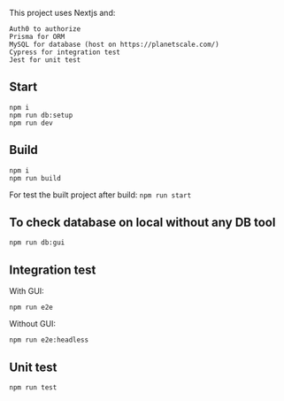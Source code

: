 This project uses Nextjs and:
```
Auth0 to authorize
Prisma for ORM
MySQL for database (host on https://planetscale.com/)
Cypress for integration test
Jest for unit test
```

## Start
```
npm i
npm run db:setup
npm run dev
```

## Build
```
npm i
npm run build
```
For test the built project after build: `npm run start`

## To check database on local without any DB tool
```
npm run db:gui
```

## Integration test
With GUI:
```
npm run e2e
```

Without GUI:
```
npm run e2e:headless
```

## Unit test
```
npm run test
```